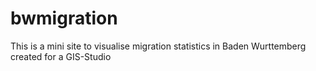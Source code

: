 # bwmigration
This is a mini site to visualise migration statistics in Baden Wurttemberg created for a GIS-Studio
